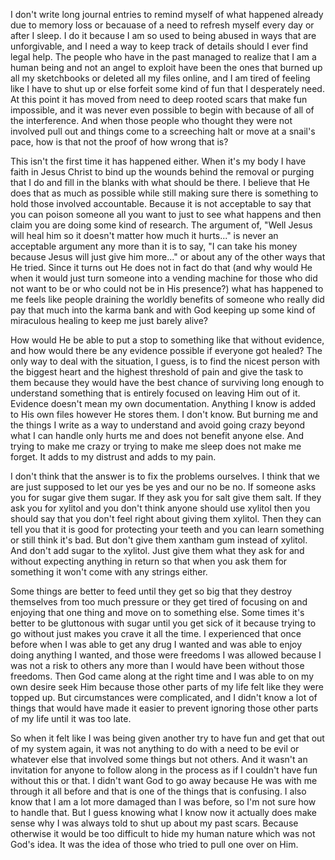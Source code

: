 I don't write long journal entries to remind myself of what happened already due to memory loss or becauase of a need to refresh myself every day or after I sleep. I do it because I am so used to being abused in ways that are unforgivable, and I need a way to keep track of details should I ever find legal help. The people who have in the past managed to realize that I am a human being and not an angel to exploit have been the ones that burned up all my sketchbooks or deleted all my files online, and I am tired of feeling like I have to shut up or else forfeit some kind of fun that I desperately need. At this point it has moved from need to deep rooted scars that make fun impossible, and it was never even possible to begin with  because of all of the interference. And when those people who thought they were not involved pull out and things come to a screeching halt or move at a snail's pace, how is that not the proof of how wrong that is?

This isn't the first time it has happened either. When it's my body I have faith in Jesus Christ to bind up the wounds behind the removal or purging that I do and fill in the blanks with what should be there. I believe that He does that as much as possible while still making sure there is something to hold those involved accountable. Because it is not acceptable to say that you can poison someone all you want to just to see what happens and then claim you are doing some kind of research. The argument of, "Well Jesus will heal him so it doesn't matter how much it hurts..." is never an acceptable argument any more than it is to say, "I can take his money because Jesus will just give him more..." or about any of the other ways that He tried. Since it turns out He does not in fact do that (and why would He when it would just turn someone into a vending machine for those who did not want to be or who could not be in His presence?) what has happened to me feels like people draining the worldly benefits of someone who really did pay that much into the karma bank and with God keeping up some kind of miraculous healing to keep me just barely alive?

How would He be able to put a stop to something like that without evidence, and how would there be any evidence possible if everyone got healed? The only way to deal with the situation, I guess, is to find the nicest person with the biggest heart and the highest threshold of pain and give the task to them because they would have the best chance of surviving long enough to understand something that is entirely focused on leaving Him out of it. Evidence doesn't mean my own documentation. Anything I know is added to His own files however He stores them. I don't know. But burning me and the things I write as a way to understand and avoid going crazy beyond what I can handle only hurts me and does not benefit anyone else. And trying to make me crazy or trying to make me sleep does not make me forget. It adds to my distrust and adds to my pain.

I don't think that the answer is to fix the problems ourselves. I think that we are just supposed to let our yes be yes and our no be no. If someone asks you for sugar give them sugar. If they ask you for salt give them salt. If they ask you for xylitol and you don't think anyone should use xylitol then you should say that you don't feel right about giving them xylitol. Then they can tell you that it is good for protecting your teeth and you can learn something or still think it's bad. But don't give them xantham gum instead of xylitol. And don't add sugar to the xylitol. Just give them what they ask for and without expecting anything in return so that when you ask them for something it won't come with any strings either.

Some things are better to feed until they get so big that they destroy themselves from too much pressure or they get tired of focusing on and enjoying that one thing and move on to something else. Some times it's better to be gluttonous with sugar until you get sick of it because trying to go without just makes you crave it all the time. I experienced that once before when I was able to get any drug I wanted and was able to enjoy doing anything I wanted, and those were freedoms I was allowed because I was not a risk to others any more than I would have been without those freedoms. Then God came along at the right time and I was able to on my own desire seek Him because those other parts of my life felt like they were topped up. But circumstances were complicated, and I didn't know a lot of things that would have made it  easier to prevent ignoring those other parts of my life until it was too late.

So when it felt like I was being given another try to have fun and get that out of my system again, it was not anything to do with a need to be evil or whatever else that involved some things but not others. And it wasn't an invitation for anyone to follow along in the process as if I couldn't have fun without this or that. I didn't want God to go away because He was with me through it all before and that is one of the things that is confusing. I also know that I am a lot more damaged than I was before, so I'm not sure how to handle that. But I guess knowing what I know now it actually does make sense why I was always told to shut up about my past scars. Because otherwise it would be too difficult to hide my human nature which was not God's idea. It was the idea of those who tried to pull one over on Him.
